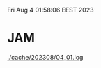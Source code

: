 Fri Aug  4 01:58:06 EEST 2023
# JAM
<a href='./cache/202308/04_01.log'>./cache/202308/04_01.log</a>
